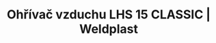 ---
Link: "file:/Users/vinayakpatel/Downloads/www.weldplast.cz/ohrivac-vzduchu-lhs-15-classic"
product_name: "LHS 15 CLASSIC230 V / 0,8 kW"
product_id: "Obj. číslo:139.874"
title: "Ohřívač vzduchu LHS 15 CLASSIC | Weldplast"
product_desc: "Nové zdokonalené ohřívače vzduchu Leister LHS 15 se vyznačují velmi malými rozměry (šířka pouhých 67 mm) a dlouhou životností. Jsou konstruované pro integrované použití v profesionálních přístrojích. Připojení výstupu vzduchu je kompatabilní s předchozím typem ohřívače Leister LE 700 a jeho příslušenstvím.Malé rozměry umožňují instalaci v těsných prostoráchNízké náklady na údržbu a dlouhá životnost díky patentované ochraně topných tělesSnadná výměna topných tělesStandardní ovládací rozhraní pro použití s existujícími řídícími jednotkami"
product_specs: "Značka konformity, Značka schválení, Třída ochrany II, NapětíV~230, PříkonW800, Max. teplota°C650, Hmotnostkg0,48, Druh certifikaceCCA, Max. teplota prostředí°C80, Max. vstupní teplota vzduchu°C65"
product_downloads: "LHS15 - 3D výkresy																								stáhnout																								, TECHNOLOGIE HORKÉHO VZDUCHU - katalog																								stáhnout																								, Přechod z LE na LHS																								stáhnout																								, LHS 15 - produktový list																								stáhnout																								, LHS 15 - montážní rozměry																								stáhnout																								, LHS - manuál CZ																								stáhnout																								"
href: "https://www.weldplast.cz/files/leister-process-heat-drawings-lhs-classic-premium-system-15.zip, https://www.weldplast.cz/files/leister-process-heat-drawings-lhs-classic-premium-system-15.zip, https://www.weldplast.cz/files/katalog-ph-web.pdf, https://www.weldplast.cz/files/katalog-ph-web.pdf, https://www.weldplast.cz/files/prechod-z-le-na-lhs.pdf, https://www.weldplast.cz/files/prechod-z-le-na-lhs.pdf, https://www.weldplast.cz/files/lhs-15-produktovy-list.pdf, https://www.weldplast.cz/files/lhs-15-produktovy-list.pdf, https://www.weldplast.cz/files/lhs-15-montazni-rozmery.pdf, https://www.weldplast.cz/files/lhs-15-montazni-rozmery.pdf, https://www.weldplast.cz/files/lhs15-21-41-61-manual-cz.pdf, https://www.weldplast.cz/files/lhs15-21-41-61-manual-cz.pdf"
accessories: "Ventil redukce vzduchu (LHS 15)Příruba připojovací (ø 21.8 mm), ø 40 mm, pro Labo 34/ LTryska reflektorová děrovaná (ø 21,3 mm)50 x 35 mm, 75° zahnutáTryska reflektorová děrovaná (ø 21,3 mm)20 x 35 mm, 75° zahnutáTryska tubulární (ø 21,3 mm)ø 12 mm, 25 x 50 mm, 90° zahnutáTryska tubulární (ø 21,3 mm)ø 10 mm, 45 mm, přímáTryska tubulární (ø 21,3 mm)ø 4 mm, 45 mm, přímáTryska přeplátovací (ø 21,3 mm)20 x 2 mm, přímá, 55 mm dlouháTryska přeplátovací (ø 21,3 mm)10 x 2 mm, 15° vyhnutá, 30° zahnutáTryska štěrbinová (ø 21,3 mm)40 x 5 mm, plocháTryska štěrbinová (ø 21,3 mm)50 x 8 mm, přímá, LHS 15 SYSTEM230 V / 0,8 kWLHS 15 PREMIUM230 V / 0,8 kW"
similar_products: "LHS 15 SYSTEM230 V / 0,8 kWLHS 15 PREMIUM230 V / 0,8 kW"
---